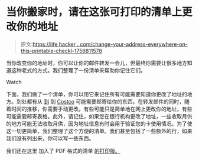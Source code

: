 # 当你搬家时，请在这张可打印的清单上更改你的地址

> 原文:[https://life hacker . com/change-your-address-everywhere-on-this-printable-checkl-1756811578](https://lifehacker.com/change-your-address-everywhere-on-this-printable-checkl-1756811578)

当你改变你的地址时，你可以让你的邮件转发一会儿，但最终你需要让很多地方知道这种老式的方式。我们整理了一份清单来帮助你记住它们。

Watch

下面，我们做了一个清单，你可以用它来记住所有可能需要知道你更改了地址的地方。到处都有从 [到](https://www.usps.com/) 到 [Costco](http://www.costco.com/) 可能需要邮寄给你的东西。在转发邮件的同时，随着时间的推移，你需要手动更改。有些可能只是简单地在网上更改你的地址，有些可能需要邮寄表格。此外，请记住，如果您在银行机构更改了地址，一些收取月供的地方可能无法收取月供，因为地址信息有时会用于验证您的卡使用情况。为了使这一切更简单，我们整理了这个方便的清单。我们甚至包括了一些额外的行，如果我们没有列出来，你可以写一些东西。

我们还在这里 加入了 PDF 格式的清单 [的打印版。](https://drive.google.com/file/d/0B6P8TDyPzj3NT1lwR1RUbVlUYjg/view?usp=sharing)